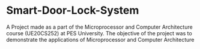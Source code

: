 # Smart-Door-Lock-System
A Project made as a part of the Microprocessor and Computer Architecture course (UE20CS252) at PES University. The objective of the project was to demonstrate the applications of Microprocessor and Computer Architecture
